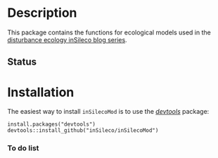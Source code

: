 <!--

setwd('/users/davidbeauchesne/rPackages/inSilecoMod/')
rmarkdown::render('./README.Rmd', 'md_document')

-->
Description
===========

This package contains the functions for ecological models used in the
[disturbance ecology inSileco blog series](https://insileco.github.io/).

Status
------

Installation
============

The easiest way to install `inSilecoMod` is to use the
[*devtools*](http://cran.r-project.org/web/packages/devtools/index.html)
package:

    install.packages("devtools")
    devtools::install_github("inSileco/inSilecoMod")

### To do list
